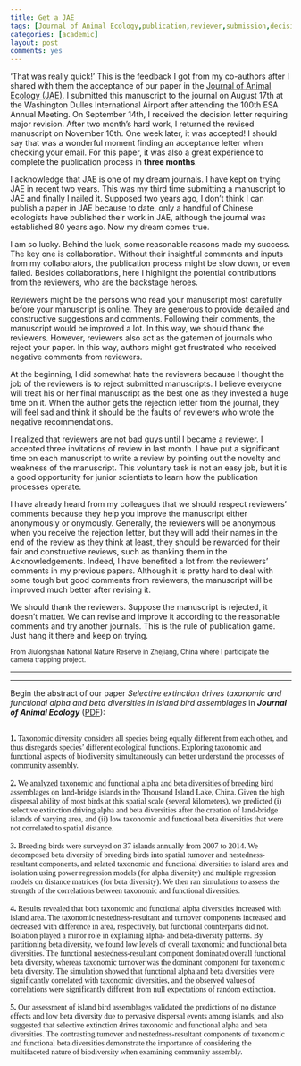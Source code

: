 ```yaml
---
title: Get a JAE
tags: [Journal of Animal Ecology,publication,reviewer,submission,decision letter,with associate editor,under review,rejection]
categories: [academic]
layout: post
comments: yes
---
```


‘That was really quick!’ This is the feedback I got from my co-authors after I shared with them the acceptance of our paper in the [Journal of Animal Ecology (JAE)](http://onlinelibrary.wiley.com/doi/10.1111/1365-2656.12478/abstract). I submitted this manuscript to the journal on August 17th at the Washington Dulles International Airport after attending the 100th ESA Annual Meeting. On September 14th, I received the decision letter requiring major revision. After two month’s hard work, I returned the revised manuscript on November 10th. One week later, it was accepted! I should say that was a wonderful moment finding an acceptance letter when checking your email. For this paper, it was also a great experience to complete the publication process in **three months**.

I acknowledge that JAE is one of my dream journals. I have kept on trying JAE in recent two years. This was my third time submitting a manuscript to JAE and finally I nailed it. Supposed two years ago, I don’t think I can publish a paper in JAE because to date, only a handful of Chinese ecologists have published their work in JAE, although the journal was established 80 years ago. Now my dream comes true.

I am so lucky. Behind the luck, some reasonable reasons made my success. The key one is collaboration. Without their insightful comments and inputs from my collaborators, the publication process might be slow down, or even failed. Besides collaborations, here I highlight the potential contributions from the reviewers, who are the backstage heroes.

Reviewers might be the persons who read your manuscript most carefully before your manuscript is online. They are generous to provide detailed and constructive suggestions and comments. Following their comments, the manuscript would be improved a lot. In this way, we should thank the reviewers. However, reviewers also act as the gatemen of journals who reject your paper. In this way, authors might get frustrated who received negative comments from reviewers.

At the beginning, I did somewhat hate the reviewers because I thought the job of the reviewers is to reject submitted manuscripts. I believe everyone will treat his or her final manuscript as the best one as they invested a huge time on it. When the author gets the rejection letter from the journal, they will feel sad and think it should be the faults of reviewers who wrote the negative recommendations.

I realized that reviewers are not bad guys until I became a reviewer. I accepted three invitations of review in last month. I have put a significant time on each manuscript to write a review by pointing out the novelty and weakness of the manuscript. This voluntary task is not an easy job, but it is a good opportunity for junior scientists to learn how the publication processes operate.

I have already heard from my colleagues that we should respect reviewers’ comments because they help you improve the manuscript either anonymously or onymously. Generally, the reviewers will be anonymous when you receive the rejection letter, but they will add their names in the end of the review as they think at least, they should be rewarded for their fair and constructive reviews, such as thanking them in the Acknowledgements. Indeed, I have benefited a lot from the reviewers’ comments in my previous papers. Although it is pretty hard to deal with some tough but good comments from reviewers, the manuscript will be improved much better after revising it.

We should thank the reviewers. Suppose the manuscript is rejected, it doesn’t matter. We can revise and improve it according to the reasonable comments and try another journals. This is the rule of publication game. Just hang it there and keep on trying.

<small>From Jiulongshan National Nature Reserve in Zhejiang, China where I participate the camera trapping project.</small>

------

Begin the abstract of our paper *Selective extinction drives taxonomic and functional alpha and beta diversities in island bird assemblages* in ***Journal of Animal Ecology*** ([PDF](http://sixf.org/files/articles/Si-etal2016JAE.pdf)):<br/><div style="font-family: Palatino, serif;"><b>1.</b> Taxonomic diversity considers all species being equally different from each other, and thus disregards species’ different ecological functions. Exploring taxonomic and functional aspects of biodiversity simultaneously can better understand the processes of community assembly.<br/><br/><b>2.</b> We analyzed taxonomic and functional alpha and beta diversities of breeding bird assemblages on land-bridge islands in the Thousand Island Lake, China. Given the high dispersal ability of most birds at this spatial scale (several kilometers), we predicted (i) selective extinction driving alpha and beta diversities after the creation of land-bridge islands of varying area, and (ii) low taxonomic and functional beta diversities that were not correlated to spatial distance.<br/><br/><b>3.</b> Breeding birds were surveyed on 37 islands annually from 2007 to 2014. We decomposed beta diversity of breeding birds into spatial turnover and nestedness-resultant components, and related taxonomic and functional diversities to island area and isolation using power regression models (for alpha diversity) and multiple regression models on distance matrices (for beta diversity). We then ran simulations to assess the strength of the correlations between taxonomic and functional diversities.<br/><br/><b>4.</b> Results revealed that both taxonomic and functional alpha diversities increased with island area. The taxonomic nestedness-resultant and turnover components increased and decreased with difference in area, respectively, but functional counterparts did not. Isolation played a minor role in explaining alpha- and beta-diversity patterns. By partitioning beta diversity, we found low levels of overall taxonomic and functional beta diversities. The functional nestedness-resultant component dominated overall functional beta diversity, whereas taxonomic turnover was the dominant component for taxonomic beta diversity. The simulation showed that functional alpha and beta diversities were significantly correlated with taxonomic diversities, and the observed values of correlations were significantly different from null expectations of random extinction.<br/><br/><b>5.</b> Our assessment of island bird assemblages validated the predictions of no distance effects and low beta diversity due to pervasive dispersal events among islands, and also suggested that selective extinction drives taxonomic and functional alpha and beta diversities. The contrasting turnover and nestedness-resultant components of taxonomic and functional beta diversities demonstrate the importance of considering the multifaceted nature of biodiversity when examining community assembly.</div>